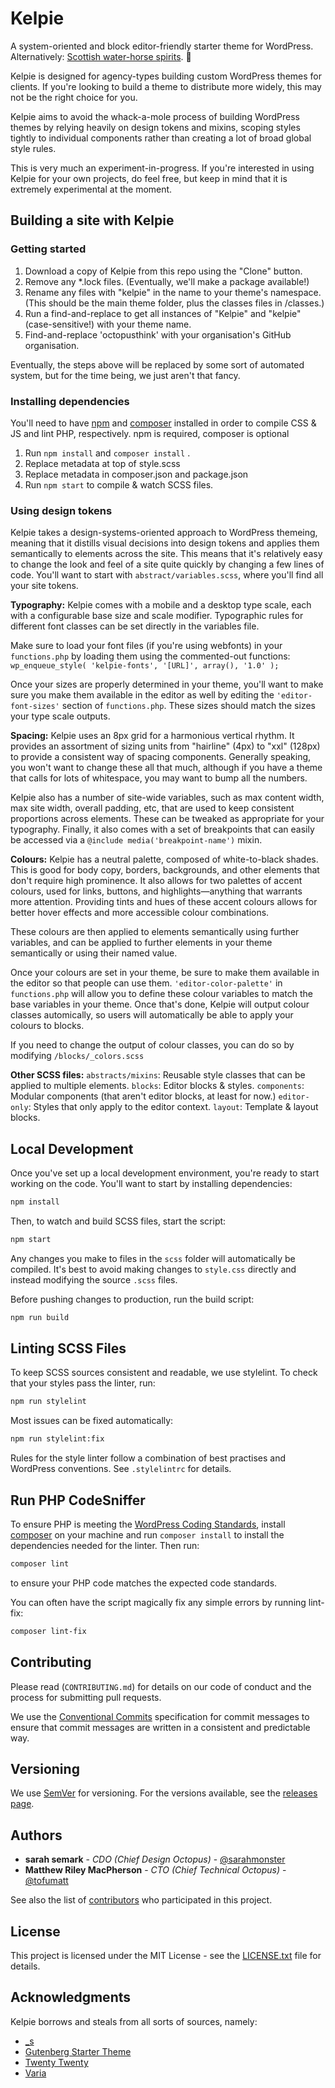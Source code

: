 # Kelpie

A system-oriented and block editor-friendly starter theme for WordPress. Alternatively: [Scottish water-horse spirits](https://en.wikipedia.org/wiki/Kelpie). 🦄

Kelpie is designed for agency-types building custom WordPress themes for clients. If you're looking to build a theme to distribute more widely, this may not be the right choice for you.

Kelpie aims to avoid the whack-a-mole process of building WordPress themes by relying heavily on design tokens and mixins, scoping styles tightly to individual components rather than creating a lot of broad global style rules.

This is very much an experiment-in-progress. If you're interested in using Kelpie for your own projects, do feel free, but keep in mind that it is extremely experimental at the moment.

## Building a site with Kelpie

### Getting started

1. Download a copy of Kelpie from this repo using the "Clone" button.
2. Remove any *.lock files. (Eventually, we'll make a package available!)
3. Rename any files with "kelpie" in the name to your theme's namespace. (This should be the main theme folder, plus the classes files in /classes.)
4. Run a find-and-replace to get all instances of "Kelpie" and "kelpie" (case-sensitive!) with your theme name.
5. Find-and-replace 'octopusthink' with your organisation's GitHub organisation.

Eventually, the steps above will be replaced by some sort of automated system, but for the time being, we just aren't that fancy.

### Installing dependencies

You'll need to have [npm](https://www.npmjs.com/get-npm) and [composer](https://getcomposer.org/download/) installed in order to compile CSS & JS and lint PHP, respectively. npm is required, composer is optional

1. Run `npm install` and `composer install` .
2. Replace metadata at top of style.scss
3. Replace metadata in composer.json and package.json
4. Run `npm start` to compile & watch SCSS files.

### Using design tokens

Kelpie takes a design-systems-oriented approach to WordPress themeing, meaning that it distills visual decisions into design tokens and applies them semantically to elements across the site. This means that it's relatively easy to change the look and feel of a site quite quickly by changing a few lines of code. You'll want to start with `abstract/variables.scss`, where you'll find all your site tokens.

**Typography:** Kelpie comes with a mobile and a desktop type scale, each with a configurable base size and scale modifier. Typographic rules for different font classes can be set directly in the variables file.

Make sure to load your font files (if you're using webfonts) in your `functions.php` by loading them using the commented-out functions: `wp_enqueue_style( 'kelpie-fonts', '[URL]', array(), '1.0' );`

Once your sizes are properly determined in your theme, you'll want to make sure you make them available in the editor as well by editing the `'editor-font-sizes'` section of `functions.php`. These sizes should match the sizes your type scale outputs.

**Spacing:** Kelpie uses an 8px grid for a harmonious vertical rhythm. It provides an assortment of sizing units from "hairline" (4px) to "xxl" (128px) to provide a consistent way of spacing components. Generally speaking, you won't want to change these all that much, although if you have a theme that calls for lots of whitespace, you may want to bump all the numbers.

Kelpie also has a number of site-wide variables, such as max content width, max site width, overall padding, etc, that are used to keep consistent proportions across elements. These can be tweaked as appropriate for your typography. Finally, it also comes with a set of breakpoints that can easily be accessed via a `@include media('breakpoint-name')` mixin.

**Colours:** Kelpie has a neutral palette, composed of white-to-black shades. This is good for body copy, borders, backgrounds, and other elements that don't require high prominence. It also allows for two palettes of accent colours, used for links, buttons, and highlights—anything that warrants more attention. Providing tints and hues of these accent colours allows for better hover effects and more accessible colour combinations.

These colours are then applied to elements semantically using further variables, and can be applied to further elements in your theme semantically or using their named value.

Once your colours are set in your theme, be sure to make them available in the editor so that people can use them. `'editor-color-palette'` in `functions.php` will allow you to define these colour variables to match the base variables in your theme. Once that's done, Kelpie will output colour classes automically, so users will automatically be able to apply your colours to blocks.

If you need to change the output of colour classes, you can do so by modifying `/blocks/_colors.scss`

**Other SCSS files:**
`abstracts/mixins`: Reusable style classes that can be applied to multiple elements.
`blocks`: Editor blocks & styles.
`components`: Modular components (that aren't editor blocks, at least for now.)
`editor-only`: Styles that only apply to the editor context.
`layout`: Template & layout blocks.

## Local Development

Once you've set up a local development environment, you're ready to start working on the code. You'll want to start by installing dependencies:

```bash
npm install
```

Then, to watch and build SCSS files, start the script:

```bash
npm start
```

Any changes you make to files in the `scss` folder will automatically be compiled. It's best to avoid making changes to `style.css` directly and instead modifying the source `.scss` files.

Before pushing changes to production, run the build script:

```bash
npm run build
```

## Linting SCSS Files

To keep SCSS sources consistent and readable, we use stylelint. To check that your styles pass the linter, run:

```bash
npm run stylelint
```

Most issues can be fixed automatically:

```bash
npm run stylelint:fix
```

Rules for the style linter follow a combination of best practises and WordPress conventions. See `.stylelintrc` for details.

## Run PHP CodeSniffer

To ensure PHP is meeting the [WordPress Coding Standards](https://make.wordpress.org/core/handbook/best-practices/coding-standards/), install [composer](https://getcomposer.org/) on your machine and run `composer install` to install the dependencies needed for the linter. Then run:

```bash
composer lint
```

to ensure your PHP code matches the expected code standards.

You can often have the script magically fix any simple errors by running lint-fix:

```bash
composer lint-fix
```

## Contributing

Please read (`CONTRIBUTING.md`) for details on our code of conduct and the process for submitting pull requests.

We use the [Conventional Commits](https://www.conventionalcommits.org/) specification for commit messages to ensure that commit messages are written in a consistent and predictable way.

## Versioning

We use [SemVer](http://semver.org/) for versioning. For the versions available, see the [releases page](https://github.com/octopusthink/kelpie/releases).

## Authors

- **sarah semark** - _CDO (Chief Design Octopus)_ - [@sarahmonster](https://github.com/sarahmonster)
- **Matthew Riley MacPherson** - _CTO (Chief Technical Octopus)_ - [@tofumatt](https://github.com/tofumatt)

See also the list of [contributors](https://github.com/octopusthink/kelpie/contributors) who participated in this project.

## License

This project is licensed under the MIT License - see the [LICENSE.txt](https://github.com/octopusthink/kelpie/blob/master/LICENSE.txt) file for details.

## Acknowledgments

Kelpie borrows and steals from all sorts of sources, namely:

- [\_s](https://github.com/Automattic/_s)
- [Gutenberg Starter Theme](https://github.com/WordPress/gutenberg-starter-theme)
- [Twenty Twenty](https://wordpress.org/themes/twentytwenty/)
- [Varia](https://github.com/Automattic/themes/blob/master/varia)
